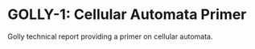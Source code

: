 # GOLLY-1: Cellular Automata Primer

Golly technical report providing a primer on cellular automata.
